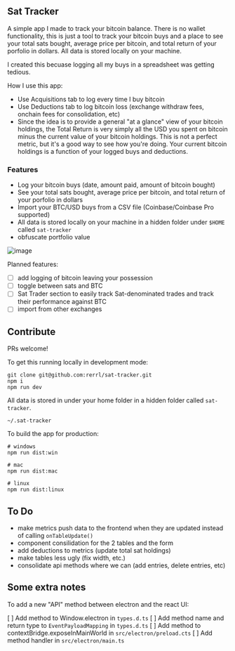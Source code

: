 ## Sat Tracker

A simple app I made to track your bitcoin balance. There is no wallet functionality, this is just a tool to track your bitcoin buys and a place to see your total sats bought, average price per bitcoin, and total return of your porfolio in dollars. All data is stored locally on your machine.

I created this becuase logging all my buys in a spreadsheet was getting tedious.

How I use this app:

- Use Acquisitions tab to log every time I buy bitcoin
- Use Deductions tab to log bitcoin loss (exchange withdraw fees, onchain fees for consolidation, etc)
- Since the idea is to provide a general "at a glance" view of your bitcoin holdings, the Total Return is very simply all the USD you spent on bitcoin minus the current value of your bitcoin holdings. This is not a perfect metric, but it's a good way to see how you're doing. Your current bitcoin holdings is a function of your logged buys and deductions.

### Features

- Log your bitcoin buys (date, amount paid, amount of bitcoin bought)
- See your total sats bought, average price per bitcoin, and total return of your porfolio in dollars
- Import your BTC/USD buys from a CSV file (Coinbase/Coinbase Pro supported)
- All data is stored locally on your machine in a hidden folder under `$HOME` called `sat-tracker`
- obfuscate portfolio value

![image](https://github.com/user-attachments/assets/a65523aa-9bed-4b36-8b43-ae09e771bdc5)

Planned features:

- [ ] add logging of bitcoin leaving your possession
- [ ] toggle between sats and BTC
- [ ] Sat Trader section to easily track Sat-denominated trades and track their performance against BTC
- [ ] import from other exchanges

## Contribute

PRs welcome!

To get this running locally in development mode:

```
git clone git@github.com:rerrl/sat-tracker.git
npm i
npm run dev
```

All data is stored in under your home folder in a hidden folder called `sat-tracker`.

`~/.sat-tracker`

To build the app for production:

```
# windows
npm run dist:win

# mac
npm run dist:mac

# linux
npm run dist:linux

```

## To Do

- make metrics push data to the frontend when they are updated instead of calling `onTableUpdate()`
- component consilidation for the 2 tables and the form
- add deductions to metrics (update total sat holdings)
- make tables less ugly (fix width, etc.)
- consolidate api methods where we can (add entries, delete entries, etc)

## Some extra notes

To add a new "API" method between electron and the react UI:

[ ] Add method to Window.electron in `types.d.ts`
[ ] Add method name and return type to `EventPayloadMapping` in `types.d.ts`
[ ] Add method to contextBridge.exposeInMainWorld in `src/electron/preload.cts`
[ ] Add method handler in `src/electron/main.ts`
